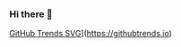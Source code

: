 ### Hi there 👋

[GitHub Trends SVG](https://api.githubtrends.io/user/svg/najeen182/langs)](https://githubtrends.io)

